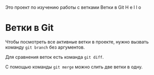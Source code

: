 Это проект по изучению работы с ветками
Ветки в Git 
H e l l o  

 # Ветки в Git 

Чтобы посмотреть все активные ветки в проекте, нужно вызвать команду `git branch` без аргументов.

Для сравнения веток есть команда `git diff`. 

С помощью команды `git merge` можно слить две ветки в одну. 